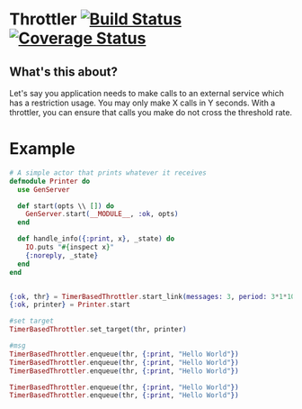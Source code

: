 # Throttler [![Build Status](https://travis-ci.org/frojasg/throttler.svg?branch=master)](https://travis-ci.org/frojasg/throttler) [![Coverage Status](https://coveralls.io/repos/frojasg/throttler/badge.svg?branch=master&service=github)](https://coveralls.io/github/frojasg/throttler?branch=master)

## What's this about?
Let's say you application needs to make calls to an external service which has a restriction usage. You may only make X calls in Y seconds. With a throttler, you can ensure that calls you make do not cross the threshold rate.

# Example

```elixir
# A simple actor that prints whatever it receives
defmodule Printer do
  use GenServer

  def start(opts \\ []) do
    GenServer.start(__MODULE__, :ok, opts)
  end

  def handle_info({:print, x}, _state) do
    IO.puts "#{inspect x}"
    {:noreply, _state}
  end
end


{:ok, thr} = TimerBasedThrottler.start_link(messages: 3, period: 3*1*1000)
{:ok, printer} = Printer.start

#set target
TimerBasedThrottler.set_target(thr, printer)

#msg
TimerBasedThrottler.enqueue(thr, {:print, "Hello World"})
TimerBasedThrottler.enqueue(thr, {:print, "Hello World"})
TimerBasedThrottler.enqueue(thr, {:print, "Hello World"})

TimerBasedThrottler.enqueue(thr, {:print, "Hello World"})
TimerBasedThrottler.enqueue(thr, {:print, "Hello World"})

```
